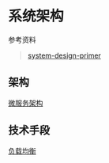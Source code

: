 # 系统架构

参考资料

> [system-design-primer](https://github.com/donnemartin/system-design-primer/blob/master/README-zh-Hans.md)

## 架构

[微服务架构](./微服务架构.md)

## 技术手段

[负载均衡](./负载均衡.md)